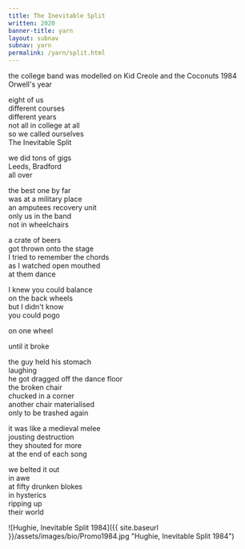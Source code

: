 ```yaml
---
title: The Inevitable Split
written: 2020
banner-title: yarn
layout: subnav
subnav: yarn
permalink: /yarn/split.html
---
```


<div class="poem">
the college band  
was modelled on Kid Creole  
and the Coconuts  
1984  
Orwell's year  


eight of us  
different courses  
different years  
not all in college at all  
so we called ourselves  
The Inevitable Split  


we did tons of gigs  
Leeds, Bradford  
all over  


the best one by far  
was at a military place  
an amputees recovery unit  
only us in the band  
not in wheelchairs  


a crate of beers  
got thrown onto the stage  
I tried to remember the chords  
as I watched open mouthed  
at them dance  


I knew you could balance  
on the back wheels  
but I didn't know  
you could pogo  


on one wheel


until it broke


the guy held his stomach  
laughing  
he got dragged off the dance floor  
the broken chair  
chucked in a corner  
another chair materialised  
only to be trashed again


it was like a medieval melee  
jousting destruction  
they shouted for more  
at the end of each song  


we belted it out  
in awe  
at fifty drunken blokes  
in hysterics  
ripping up  
their world
</div>

![Hughie, Inevitable Split 1984]({{ site.baseurl }}/assets/images/bio/Promo1984.jpg "Hughie, Inevitable Split 1984")
